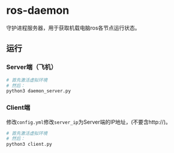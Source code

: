 # ros-daemon

守护进程服务器，用于获取机载电脑ros各节点运行状态。

## 运行

### Server端（飞机）

```bash
# 首先激活虚拟环境
# 然后：
python3 daemon_server.py
```

### Client端

修改`config.yml`修改`server_ip`为Server端的IP地址，(不要含http://)。

```bash
# 首先激活虚拟环境
# 然后：
python3 client.py
```